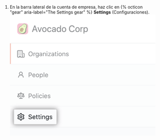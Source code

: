 1. En la barra lateral de la cuenta de empresa, haz clic en {% octicon "gear" aria-label="The Settings gear" %} **Settings** (Configuraciones). ![Pestaña Settings (Configuraciones) en la barra lateral de la cuenta de empresa](/assets/images/help/business-accounts/enterprise-account-settings-tab.png)
